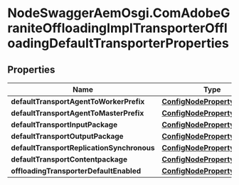 # NodeSwaggerAemOsgi.ComAdobeGraniteOffloadingImplTransporterOffloadingDefaultTransporterProperties

## Properties

Name | Type | Description | Notes
------------ | ------------- | ------------- | -------------
**defaultTransportAgentToWorkerPrefix** | [**ConfigNodePropertyString**](ConfigNodePropertyString.md) |  | [optional] 
**defaultTransportAgentToMasterPrefix** | [**ConfigNodePropertyString**](ConfigNodePropertyString.md) |  | [optional] 
**defaultTransportInputPackage** | [**ConfigNodePropertyString**](ConfigNodePropertyString.md) |  | [optional] 
**defaultTransportOutputPackage** | [**ConfigNodePropertyString**](ConfigNodePropertyString.md) |  | [optional] 
**defaultTransportReplicationSynchronous** | [**ConfigNodePropertyBoolean**](ConfigNodePropertyBoolean.md) |  | [optional] 
**defaultTransportContentpackage** | [**ConfigNodePropertyBoolean**](ConfigNodePropertyBoolean.md) |  | [optional] 
**offloadingTransporterDefaultEnabled** | [**ConfigNodePropertyBoolean**](ConfigNodePropertyBoolean.md) |  | [optional] 


